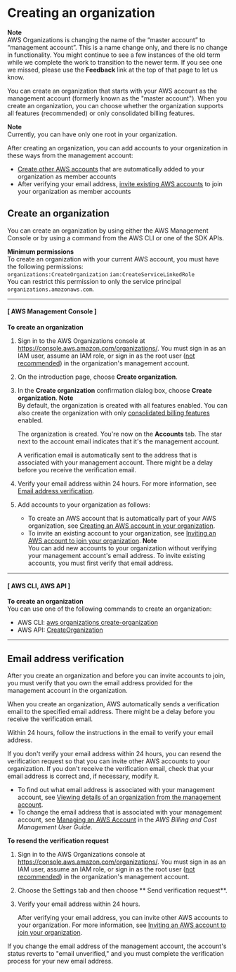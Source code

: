 # Creating an organization<a name="orgs_manage_create"></a>

**Note**  
AWS Organizations is changing the name of the “master account” to “management account”\. This is a name change only, and there is no change in functionality\. You might continue to see a few instances of the old term while we complete the work to transition to the newer term\. If you see one we missed, please use the **Feedback** link at the top of that page to let us know\.

You can create an organization that starts with your AWS account as the management account \(formerly known as the "master account"\)\. When you create an organization, you can choose whether the organization supports all features \(recommended\) or only consolidated billing features\. 

**Note**  
Currently, you can have only one root in your organization\.

After creating an organization, you can add accounts to your organization in these ways from the management account:
+ [Create other AWS accounts](orgs_manage_accounts_create.md) that are automatically added to your organization as member accounts
+ After verifying your email address, [invite existing AWS accounts](orgs_manage_accounts_invites.md#orgs_manage_accounts_invite-account) to join your organization as member accounts

## Create an organization<a name="create-org"></a>

You can create an organization by using either the AWS Management Console or by using a command from the AWS CLI or one of the SDK APIs\.

**Minimum permissions**  
To create an organization with your current AWS account, you must have the following permissions:  
`organizations:CreateOrganization`
`iam:CreateServiceLinkedRole`   
You can restrict this permission to only the service principal `organizations.amazonaws.com`\. 

------
#### [ AWS Management Console ]

**To create an organization**

1. Sign in to the AWS Organizations console at [https://console\.aws\.amazon\.com/organizations/](https://console.aws.amazon.com/organizations/)\. You must sign in as an IAM user, assume an IAM role, or sign in as the root user \([not recommended](https://docs.aws.amazon.com/IAM/latest/UserGuide/best-practices.html#lock-away-credentials)\) in the organization's management account\. 

1. On the introduction page, choose **Create organization**\.

1. In the **Create organization** confirmation dialog box, choose **Create organization**\.
**Note**  
By default, the organization is created with all features enabled\. You can also create the organization with only [consolidated billing features](orgs_getting-started_concepts.md#feature-set-cb-only) enabled\.

   The organization is created\. You're now on the **Accounts** tab\. The star next to the account email indicates that it's the management account\.

   A verification email is automatically sent to the address that is associated with your management account\. There might be a delay before you receive the verification email\.

1. Verify your email address within 24 hours\. For more information, see [Email address verification](#about-email-verification)\.

1. Add accounts to your organization as follows:
   + To create an AWS account that is automatically part of your AWS organization, see [Creating an AWS account in your organization](orgs_manage_accounts_create.md)\.
   + To invite an existing account to your organization, see [Inviting an AWS account to join your organization](orgs_manage_accounts_invites.md)\. 
**Note**  
You can add new accounts to your organization without verifying your management account's email address\. To invite existing accounts, you must first verify that email address\.

------
#### [ AWS CLI, AWS API ]

**To create an organization**  
You can use one of the following commands to create an organization:
+ AWS CLI: [aws organizations create\-organization](https://docs.aws.amazon.com/cli/latest/reference/organizations/create-organization.html)
+ AWS API: [CreateOrganization](https://docs.aws.amazon.com/organizations/latest/APIReference/API_CreateOrganization.html)

------

## Email address verification<a name="about-email-verification"></a>

After you create an organization and before you can invite accounts to join, you must verify that you own the email address provided for the management account in the organization\. 

When you create an organization, AWS automatically sends a verification email to the specified email address\. There might be a delay before you receive the verification email\. 

Within 24 hours, follow the instructions in the email to verify your email address\. 

If you don't verify your email address within 24 hours, you can resend the verification request so that you can invite other AWS accounts to your organization\. If you don't receive the verification email, check that your email address is correct and, if necessary, modify it\. 
+ To find out what email address is associated with your management account, see [Viewing details of an organization from the management account](orgs_manage_org_details.md#orgs_view_org)\.
+ To change the email address that is associated with your management account, see [Managing an AWS Account](https://docs.aws.amazon.com/awsaccountbilling/latest/aboutv2/manage-account-payment.html) in the *AWS Billing and Cost Management User Guide*\.

**To resend the verification request**

1. Sign in to the AWS Organizations console at [https://console\.aws\.amazon\.com/organizations/](https://console.aws.amazon.com/organizations/)\. You must sign in as an IAM user, assume an IAM role, or sign in as the root user \([not recommended](https://docs.aws.amazon.com/IAM/latest/UserGuide/best-practices.html#lock-away-credentials)\) in the organization's management account\. 

1. Choose the Settings tab and then choose ** Send verification request**\. 

1. Verify your email address within 24 hours\.

   After verifying your email address, you can invite other AWS accounts to your organization\. For more information, see [Inviting an AWS account to join your organization](orgs_manage_accounts_invites.md)\.

If you change the email address of the management account, the account's status reverts to "email unverified," and you must complete the verification process for your new email address\.